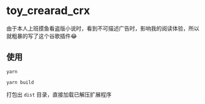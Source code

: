 # toy_crearad_crx

由于本人上班摸鱼看盗版小说时，看到不可描述广告时，影响我的阅读体验，所以就粗暴的写了这个谷歌插件😂

## 使用

```shell
yarn

yarn build

```

打包出 `dist` 目录，直接加载已解压扩展程序
